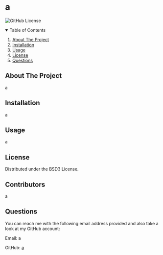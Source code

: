 # a

  ![GitHub License](https://img.shields.io/badge/license-BSD3-lightgrey.svg)
  
  <details open="open">
    <summary>Table of Contents</summary>
    <ol>
      <li><a href="#about-the-project">About The Project</a></li>
      <li><a href="#installation">Installation</a></li>
      <li><a href="#usage">Usage</a></li>
      <li><a href="#license">License</a></li>
      <li><a href="#questions">Questions</a></li>
    </ol>
  </details>


  ## About The Project

  a


  ## Installation

  a


  ## Usage

  a


  ## License 
  
  Distributed under the BSD3 License.


  ## Contributors

  a
  
  
  ## Questions

  You can reach me with the following email address provided and also take a look at my GitHub account:

  Email: a
  
  GitHub: [a](https://github.com/a/)
  